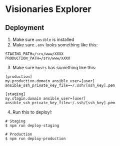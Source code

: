 # Visionaries Explorer

## Deployment

1. Make sure `ansible` is installed
2. Make sure `.env` looks something like this:

```
STAGING_PATH=/srv/www/XXXX
PRODUCTION_PATH=/srv/www/XXXX
```

3. Make sure `hosts` has something like this:

```
[production]
my.production.domain ansible_user=[user] ansible_ssh_private_key_file=~/.ssh/[ssh_key].pem

[staging]
my.stagin.domain ansible_user=[user] ansible_ssh_private_key_file=~/.ssh/[ssh_key].pem
```

4. Run this to deploy!:

```
# Staging
$ npm run deploy-staging

# Production
$ npm run deploy-production
```
